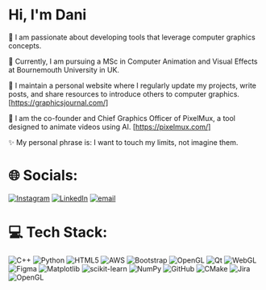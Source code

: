 # Hi, I'm Dani

<div align="left">

🎨 I am passionate about developing tools that leverage computer graphics concepts.

🔭 Currently, I am pursuing a MSc in Computer Animation and Visual Effects at Bournemouth University in UK.

🌱 I maintain a personal website where I regularly update my projects, write posts, and share resources to introduce others to computer graphics. [https://graphicsjournal.com/]

🚀 I am the co-founder and Chief Graphics Officer of PixelMux, a tool designed to animate videos using AI. [https://pixelmux.com/]

✨ My personal phrase is: I want to touch my limits, not imagine them.

</div>

<div align="left">

  # 🌐 Socials:
  [![Instagram](https://img.shields.io/badge/Instagram-%23E4405F.svg?logo=Instagram&logoColor=white)](https://instagram.com/https://www.instagram.com/daniela_hernandez_6094/?hl=es-la) [![LinkedIn](https://img.shields.io/badge/LinkedIn-%230077B5.svg?logo=linkedin&logoColor=white)](https://linkedin.com/in/in/danihernandeztd) [![email](https://img.shields.io/badge/Email-D14836?logo=gmail&logoColor=white)](mailto:yessicadanielahernandez@gmail.com) 
  
  # 💻 Tech Stack:
  ![C++](https://img.shields.io/badge/c++-%2300599C.svg?style=for-the-badge&logo=c%2B%2B&logoColor=white) ![Python](https://img.shields.io/badge/python-3670A0?style=for-the-badge&logo=python&logoColor=ffdd54) ![HTML5](https://img.shields.io/badge/html5-%23E34F26.svg?style=for-the-badge&logo=html5&logoColor=white) ![AWS](https://img.shields.io/badge/AWS-%23FF9900.svg?style=for-the-badge&logo=amazon-aws&logoColor=white) ![Bootstrap](https://img.shields.io/badge/bootstrap-%238511FA.svg?style=for-the-badge&logo=bootstrap&logoColor=white) ![OpenGL](https://img.shields.io/badge/OpenGL-%23FFFFFF.svg?style=for-the-badge&logo=opengl) ![Qt](https://img.shields.io/badge/Qt-%23217346.svg?style=for-the-badge&logo=Qt&logoColor=white) ![WebGL](https://img.shields.io/badge/WebGL-990000?logo=webgl&logoColor=white&style=for-the-badge) ![Figma](https://img.shields.io/badge/figma-%23F24E1E.svg?style=for-the-badge&logo=figma&logoColor=white) ![Matplotlib](https://img.shields.io/badge/Matplotlib-%23ffffff.svg?style=for-the-badge&logo=Matplotlib&logoColor=black) ![scikit-learn](https://img.shields.io/badge/scikit--learn-%23F7931E.svg?style=for-the-badge&logo=scikit-learn&logoColor=white) ![NumPy](https://img.shields.io/badge/numpy-%23013243.svg?style=for-the-badge&logo=numpy&logoColor=white) ![GitHub](https://img.shields.io/badge/github-%23121011.svg?style=for-the-badge&logo=github&logoColor=white) ![CMake](https://img.shields.io/badge/CMake-%23008FBA.svg?style=for-the-badge&logo=cmake&logoColor=white) ![Jira](https://img.shields.io/badge/jira-%230A0FFF.svg?style=for-the-badge&logo=jira&logoColor=white) ![OpenGL](https://img.shields.io/badge/OpenGL-white?logo=OpenGL&style=for-the-badge)
</div>   
<!-- Proudly created with GPRM ( https://gprm.itsvg.in ) -->
